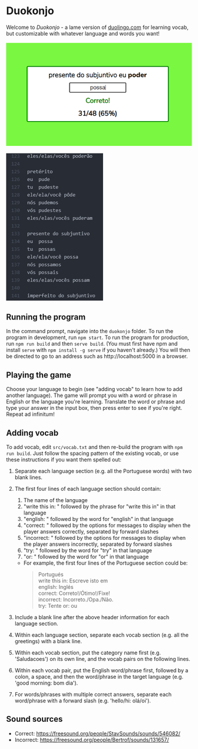 # Duokonjo
Welcome to *Duokonjo* - a lame version of [duolingo.com](https://www.duolingo.com) for learning vocab, but customizable with whatever language and words you want!
<br><br>
![gameplay](https://raw.githubusercontent.com/BenRStutzman/conjulameos/master/pictures/gameplay.png)
<br><br>
![verbsheet](https://raw.githubusercontent.com/BenRStutzman/conjulameos/master/pictures/verbsheet.png)
<br>
## Running the program
In the command prompt, navigate into the `duokonjo` folder. To run the program in development, run `npm start`. To run the program for production, run `npm run build` and then `serve build`. (You must first have npm and install `serve` with `npm install -g serve` if you haven't already.) You will then be directed to go to an address such as http://localhost:5000 in a browser.

## Playing the game
Choose your language to begin (see "adding vocab" to learn how to add another language). The game will prompt you with a word or phrase in English or the language you're learning. Translate the word or phrase and type your answer in the input box, then press enter to see if you're right. Repeat ad infinitum!

## Adding vocab
To add vocab, edit `src/vocab.txt` and then re-build the program with `npm run build`. Just follow the spacing pattern of the existing vocab, or use these instructions if you want them spelled out:
1. Separate each language section (e.g. all the Portuguese words) with two blank lines.
2. The first four lines of each language section should contain:
    1. The name of the language
    2. "write this in: " followed by the phrase for "write this in" in that language
    3. "english: " followed by the word for "english" in that language
    4. "correct: " followed by the options for messages to display when the player answers correctly, separated by forward slashes
    5. "incorrect: " followed by the options for messages to display when the player answers incorrectly, separated by forward slashes
    6. "try: " followed by the word for "try" in that language
    7. "or: " followed by the word for "or" in that language

    - For example, the first four lines of the Portuguese section could be:
      > Portugués<br>
      > write this in: Escreve isto em<br>
      > english: Inglés<br>
      > correct: Correto!/Ótimo!/Fixe!<br>
      > incorrect: Incorreto./Opa./Não.<br>
      > try: Tente
      > or: ou
3. Include a blank line after the above header information for each language section.
4. Within each language section, separate each vocab section (e.g. all the greetings)
   with a blank line.
5. Within each vocab section, put the category name first (e.g. 'Saludacoes') on its
   own line, and the vocab pairs on the following lines.
6. Within each vocab pair, put the English word/phrase first, followed by a colon, 
   a space, and then the word/phrase in the target language (e.g. 'good morning: bom dia').
7. For words/phrases with multiple correct answers, separate each word/phrase
   with a forward slash (e.g. 'hello/hi: olá/oi').

## Sound sources
- Correct: https://freesound.org/people/StavSounds/sounds/546082/
- Incorrect: https://freesound.org/people/Bertrof/sounds/131657/
